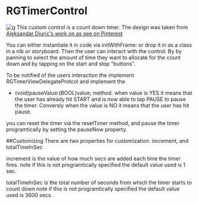 # RGTimerControl
![g](https://github.com/terminatorover/RGTimerControl/blob/master/pic.png)
This custom control is a count down timer. The design was taken from 
 [ Aleksandar Djuric's work on as see on Pinterest](https://www.pinterest.com/pin/554294666613031165/)

You can either instantiate it in code via initWithFrame: or drop it in as a class in a nib or storyboard.
Then the user can interact with the control. By by panning to select the amount of time they want to 
allocate for the count down and by tapping on the start and stop "buttons". 

To be notified of the users interaction the implement RGTimerViewDelegateProtcol and implement the 
- (void)pauseValue:(BOOL)value; method. when value is YES it means that the user has already hit START
and is now able to tap PAUSE to pause the timer. Conversly when the value is NO it means that the user 
has hit pause. 

you can reset the timer via the resetTimer method, and pause the timer programtically by setting the
pauseNow property. 

##Customizing
There are two properties for customization. increment, and totalTimeInSec

   increment is the value of how much secs are added each time the timer fires. 
   note if this is not programtically specified the default value used is 1 sec.
   
   totalTimeInSec is the total number of seconds from which the timer starts to count down
   note if this is not programtically specified the default value used is 3600 secs.
